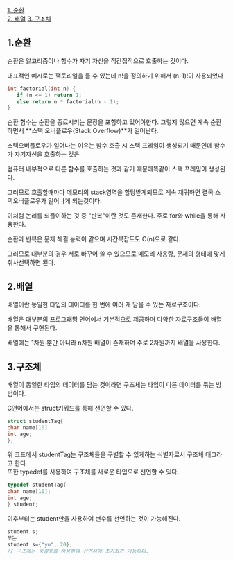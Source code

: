  [1. 순환](#1-순환)  
 [2. 배열](#2-배열)
 [3. 구조체](#3-구조체)

 ## 1.순환
 순환은 알고리즘이나 함수가 자기 자신을 직간접적으로 호출하는 것이다.
 
 
대표적인 예시로는 팩토리얼을 들 수 있는데 n!을 정의하기 위해서 (n-1)!이 사용되었다
 ```c
int factorial(int n) {
    if (n <= 1) return 1;
    else return n * factorial(n - 1);
}
```
순환 함수는 순환을 종료시키는 문장을 포함하고 있어야한다. 그렇지 않으면 계속 순환하면서 **스택 오버플로우(Stack Overflow)**가 일어난다.  
 
스택오버플로우가 일어나는 이유는 함수 호출 시 스택 프레임이 생성되기 때문인데 함수가 자기자신을 호출하는 것은   

컴퓨터 내부적으로 다른 함수를 호출하는 것과 같기 때문에똑같이 스택 프레임이 생성된다.  

그러므로 호출할때마다 메모리의 stack영역을 할당받게되므로 계속 재귀하면 결국 스택오버플로우가 일어나게 되는것이다.  

이처럼 논리를 되풀이하는 것 중 "반복"이란 것도 존재한다. 주로 for와 while을 통해 사용한다.  

순환과 반복은 문제 해결 능력이 같으며 시간복잡도도 O(n)으로 같다.  

그러므로 대부분의 경우 서로 바꾸어 쓸 수 있으므로 메모리 사용량, 문제의 형태에 맞게 취사선택하면 된다.



## 2.배열
배열이란 동일한 타입의 데이터를 한 번에 여러 개 담을 수 있는 자료구조이다.  

배열은 대부분의 프로그래밍 언어에서 기본적으로 제공하며 다양한 자료구조들이 배열을 통해서 구현된다.   

배열에는 1차원 뿐만 아니라 n차원 배열이 존재하며 주로 2차원까지 배열을 사용한다. 

## 3.구조체 
배열이 동일한 타입의 데이터를 담는 것이라면 구조체는 타입이 다른 데이터를 묶는 방법이다.  

C언어에서는 struct키워드를 통해 선언할 수 있다.
 ```c
struct studentTag{
char name[10]
int age;
};
```
위 코드에서 studentTag는 구조체들을 구별할 수 있게하는 식별자로서 구조체 태그라고 한다.  
또한 typedef를 사용하여 구조체를 새로운 타입으로 선언할 수 있다.
```c
typedef studentTag{
char name[10];
int age;
} student;
```
이후부터는 student만을 사용하여 변수를 선언하는 것이 가능해진다.
```c
student s;
또는 
student s={"yu", 20};
// 구조체는 중괄호를 사용하여 선언시에 초기화가 가능하다.
```



